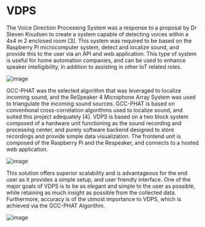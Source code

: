 # VDPS
The Voice Direction Processing System was a response to a proposal by Dr Steven Knudsen to create a
system capable of detecting voices within a 4x4 m
2 enclosed room [3]. This system was required to be
based on the Raspberry Pi microcomputer system, detect and localize sound, and provide this to the user
via an API and web application. This type of system is useful for home automation companies, and can
be used to enhance speaker intelligibility, in addition to assisting in other IoT related roles.

![image](https://github.com/nickroxcks/VDPS_Public/assets/34073804/fa61689a-4859-4a08-8dc0-c372291e082a)

GCC-PHAT was the selected algorithm that was leveraged to localize incoming sound, and the ReSpeaker
4 Microphone Array System was used to triangulate the incoming sound sources. GCC-PHAT is based on
conventional cross-correlation algorithms used to localize sound, and suited this project adequately [4].
VDPS is based on a two block system composed of a hardware unit functioning as the sound recording
and processing center, and purely software backend designed to store recordings and provide simple
data visualization. The frontend unit is composed of the Raspberry Pi and the Respeaker, and connects to
a hosted web application.


![image](https://github.com/nickroxcks/VDPS_Public/assets/34073804/56c021ef-cfc8-4594-ba9e-a335c9badb76)

This solution offers superior scalability and is advantageous for the end user as it provides a simple
setup, and user friendly interface. One of the major goals of VDPS is to be as elegant and simple to the
user as possible, while retaining as much insight as possible from the collected data. Furthermore,
accuracy is of the utmost importance to VDPS, which is achieved via the GCC-PHAT Algorithm.

![image](https://github.com/nickroxcks/VDPS_Public/assets/34073804/9ea3d0eb-b36e-4be2-b449-81619db42710)


